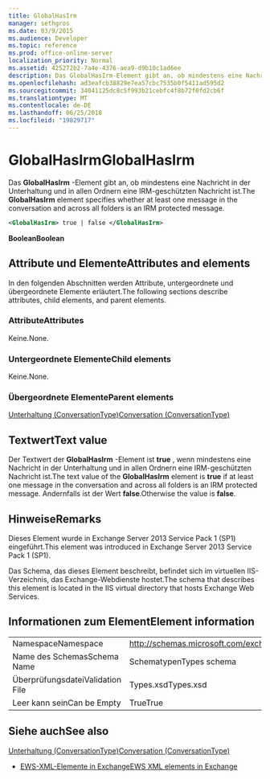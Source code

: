 ```yaml
---
title: GlobalHasIrm
manager: sethgros
ms.date: 03/9/2015
ms.audience: Developer
ms.topic: reference
ms.prod: office-online-server
localization_priority: Normal
ms.assetid: 425272b2-7a4e-4376-aea9-d9b10c1ad6ee
description: Das GlobalHasIrm-Element gibt an, ob mindestens eine Nachricht in der Unterhaltung und in allen Ordnern eine IRM-geschützten Nachricht ist.
ms.openlocfilehash: ad3eafcb38829e7ea57cbc7535b0f5411ad595d2
ms.sourcegitcommit: 34041125dc8c5f993b21cebfc4f8b72f0fd2cb6f
ms.translationtype: MT
ms.contentlocale: de-DE
ms.lasthandoff: 06/25/2018
ms.locfileid: "19829717"
---
```

# <a name="globalhasirm"></a><span data-ttu-id="0135a-103">GlobalHasIrm</span><span class="sxs-lookup"><span data-stu-id="0135a-103">GlobalHasIrm</span></span>

<span data-ttu-id="0135a-104">Das **GlobalHasIrm** -Element gibt an, ob mindestens eine Nachricht in der Unterhaltung und in allen Ordnern eine IRM-geschützten Nachricht ist.</span><span class="sxs-lookup"><span data-stu-id="0135a-104">The **GlobalHasIrm** element specifies whether at least one message in the conversation and across all folders is an IRM protected message.</span></span> 
  
```XML
<GlobalHasIrm> true | false </GlobalHasIrm>
```

 <span data-ttu-id="0135a-105">**Boolean**</span><span class="sxs-lookup"><span data-stu-id="0135a-105">**Boolean**</span></span>
## <a name="attributes-and-elements"></a><span data-ttu-id="0135a-106">Attribute und Elemente</span><span class="sxs-lookup"><span data-stu-id="0135a-106">Attributes and elements</span></span>

<span data-ttu-id="0135a-107">In den folgenden Abschnitten werden Attribute, untergeordnete und übergeordnete Elemente erläutert.</span><span class="sxs-lookup"><span data-stu-id="0135a-107">The following sections describe attributes, child elements, and parent elements.</span></span>
  
### <a name="attributes"></a><span data-ttu-id="0135a-108">Attribute</span><span class="sxs-lookup"><span data-stu-id="0135a-108">Attributes</span></span>

<span data-ttu-id="0135a-109">Keine.</span><span class="sxs-lookup"><span data-stu-id="0135a-109">None.</span></span>
  
### <a name="child-elements"></a><span data-ttu-id="0135a-110">Untergeordnete Elemente</span><span class="sxs-lookup"><span data-stu-id="0135a-110">Child elements</span></span>

<span data-ttu-id="0135a-111">Keine.</span><span class="sxs-lookup"><span data-stu-id="0135a-111">None.</span></span>
  
### <a name="parent-elements"></a><span data-ttu-id="0135a-112">Übergeordnete Elemente</span><span class="sxs-lookup"><span data-stu-id="0135a-112">Parent elements</span></span>

[<span data-ttu-id="0135a-113">Unterhaltung (ConversationType)</span><span class="sxs-lookup"><span data-stu-id="0135a-113">Conversation (ConversationType)</span></span>](conversation-conversationtype.md)
  
## <a name="text-value"></a><span data-ttu-id="0135a-114">Textwert</span><span class="sxs-lookup"><span data-stu-id="0135a-114">Text value</span></span>

<span data-ttu-id="0135a-115">Der Textwert der **GlobalHasIrm** -Element ist **true** , wenn mindestens eine Nachricht in der Unterhaltung und in allen Ordnern eine IRM-geschützten Nachricht ist.</span><span class="sxs-lookup"><span data-stu-id="0135a-115">The text value of the **GlobalHasIrm** element is **true** if at least one message in the conversation and across all folders is an IRM protected message.</span></span> <span data-ttu-id="0135a-116">Andernfalls ist der Wert **false**.</span><span class="sxs-lookup"><span data-stu-id="0135a-116">Otherwise the value is **false**.</span></span>
  
## <a name="remarks"></a><span data-ttu-id="0135a-117">Hinweise</span><span class="sxs-lookup"><span data-stu-id="0135a-117">Remarks</span></span>

<span data-ttu-id="0135a-118">Dieses Element wurde in Exchange Server 2013 Service Pack 1 (SP1) eingeführt.</span><span class="sxs-lookup"><span data-stu-id="0135a-118">This element was introduced in Exchange Server 2013 Service Pack 1 (SP1).</span></span>
  
<span data-ttu-id="0135a-119">Das Schema, das dieses Element beschreibt, befindet sich im virtuellen IIS-Verzeichnis, das Exchange-Webdienste hostet.</span><span class="sxs-lookup"><span data-stu-id="0135a-119">The schema that describes this element is located in the IIS virtual directory that hosts Exchange Web Services.</span></span>
  
## <a name="element-information"></a><span data-ttu-id="0135a-120">Informationen zum Element</span><span class="sxs-lookup"><span data-stu-id="0135a-120">Element information</span></span>

|||
|:-----|:-----|
|<span data-ttu-id="0135a-121">Namespace</span><span class="sxs-lookup"><span data-stu-id="0135a-121">Namespace</span></span>  <br/> |http://schemas.microsoft.com/exchange/services/2006/types  <br/> |
|<span data-ttu-id="0135a-122">Name des Schemas</span><span class="sxs-lookup"><span data-stu-id="0135a-122">Schema Name</span></span>  <br/> |<span data-ttu-id="0135a-123">Schematypen</span><span class="sxs-lookup"><span data-stu-id="0135a-123">Types schema</span></span>  <br/> |
|<span data-ttu-id="0135a-124">Überprüfungsdatei</span><span class="sxs-lookup"><span data-stu-id="0135a-124">Validation File</span></span>  <br/> |<span data-ttu-id="0135a-125">Types.xsd</span><span class="sxs-lookup"><span data-stu-id="0135a-125">Types.xsd</span></span>  <br/> |
|<span data-ttu-id="0135a-126">Leer kann sein</span><span class="sxs-lookup"><span data-stu-id="0135a-126">Can be Empty</span></span>  <br/> |<span data-ttu-id="0135a-127">True</span><span class="sxs-lookup"><span data-stu-id="0135a-127">True</span></span>  <br/> |
   
## <a name="see-also"></a><span data-ttu-id="0135a-128">Siehe auch</span><span class="sxs-lookup"><span data-stu-id="0135a-128">See also</span></span>



[<span data-ttu-id="0135a-129">Unterhaltung (ConversationType)</span><span class="sxs-lookup"><span data-stu-id="0135a-129">Conversation (ConversationType)</span></span>](conversation-conversationtype.md)


- [<span data-ttu-id="0135a-130">EWS-XML-Elemente in Exchange</span><span class="sxs-lookup"><span data-stu-id="0135a-130">EWS XML elements in Exchange</span></span>](ews-xml-elements-in-exchange.md)

